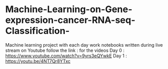 # Machine-Learning-on-Gene-expression-cancer-RNA-seq-Classification-
Machine learning project with each day work notebooks written during live stream on Youtube
follow the link : for the videos 
Day 0 : https://www.youtube.com/watch?v=9yrs3eQYwkE 
Day 1 : https://youtu.be/4NT7Qr8YTxc

